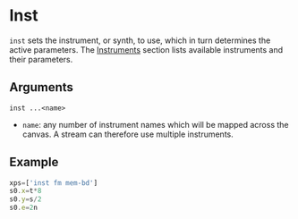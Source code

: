 # Inst
`inst` sets the instrument, or synth, to use, which in turn determines the active parameters. The [Instruments](/docs/docs/instruments/) section lists available instruments and their parameters.
## Arguments
`inst ...<name>`
* `name`: any number of instrument names which will be mapped across the canvas. A stream can therefore use multiple instruments.

## Example
```js
xps=['inst fm mem-bd']
s0.x=t*8
s0.y=s/2
s0.e=2n
```

